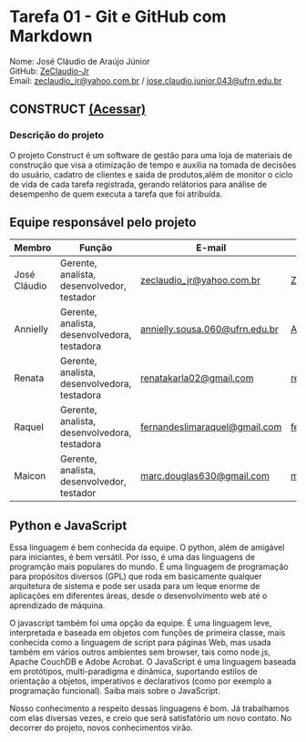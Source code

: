 # Tarefa 01 - Git e GitHub com Markdown 
Nome: José Cláudio de Araújo Júnior  
GitHub: [ZeClaudio-Jr](https://github.com/ZeClaudio-Jr)  
Email: zeclaudio_jr@yahoo.com.br / jose.claudio.junior.043@ufrn.edu.br

## CONSTRUCT [(Acessar)](https://github.com/renatak12/construct)

### Descrição do projeto

O projeto Construct é um software de gestão para uma loja de materiais de construção que visa a otimização de tempo e auxilia na tomada de decisões do usuário, cadatro de clientes e saida de produtos,além de monitor o ciclo de vida de cada tarefa registrada, gerando relátorios para análise de desempenho de quem executa a tarefa que foi atribuída.  

## Equipe responsável pelo projeto  

| Membro| Função | E-mail | GitHub |  
| -------------------- | ------------------------------------------- | -------------------------------------------- | ----------------------------------- |  
| José Cláudio | Gerente, analista, desenvolvedor, testador | zeclaudio_jr@yahoo.com.br | [ZeClaudio-Jr](https://github.com/ZeClaudio-Jr) |
Annielly | Gerente, analista, desenvolvedora, testadora | annielly.sousa.060@ufrn.edu.br | [Anniellyfs](https://github.com/Anniellyfs) |  
| Renata | Gerente, analista, desenvolvedora, testadora | renatakarla02@gmail.com | [renatak12](https://github.com/renatak12) |  
Raquel | Gerente, analista, desenvolvedora, testadora | fernandeslimaraquel@gmail.com | [fernandesraquel](https://github.com/fernandesraquel) |  
| Maicon | Gerente, analista, desenvolvedor, testador | marc.douglas630@gmail.com | [mdouglas630](https://github.com/mdouglas630) |   

## Python e JavaScript

Essa linguagem é bem conhecida da equipe. O python, além de amigável para iniciantes, é bem versátil. Por isso, é uma das linguagens de programção mais populares do mundo. É uma linguagem de programação para propósitos diversos (GPL) que roda em basicamente qualquer arquitetura de sistema e pode ser usada para um leque enorme de aplicações em diferentes áreas, desde o desenvolvimento web até o aprendizado de máquina.

O javascript também foi uma opção da equipe. É uma linguagem leve, interpretada e baseada em objetos com funções de primeira classe, mais conhecida como a linguagem de script para páginas Web, mas usada também em vários outros ambientes sem browser, tais como node.js, Apache CouchDB e Adobe Acrobat. O JavaScript é uma linguagem baseada em protótipos, multi-paradigma e dinâmica, suportando estilos de orientação a objetos, imperativos e declarativos (como por exemplo a programação funcional). Saiba mais sobre o JavaScript.

Nosso conhecimento a respeito dessas linguagens é bom. Já trabalhamos com elas diversas vezes, e creio que será satisfatório um novo contato. No decorrer do projeto, novos conhecimentos virão. 
